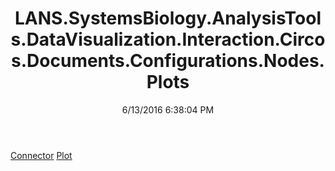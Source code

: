 ﻿---
title: LANS.SystemsBiology.AnalysisTools.DataVisualization.Interaction.Circos.Documents.Configurations.Nodes.Plots
date: 6/13/2016 6:38:04 PM
---

[Connector](T-LANS.SystemsBiology.AnalysisTools.DataVisualization.Interaction.Circos.Documents.Configurations.Nodes.Plots.Connector.html)
[Plot](T-LANS.SystemsBiology.AnalysisTools.DataVisualization.Interaction.Circos.Documents.Configurations.Nodes.Plots.Plot.html)
